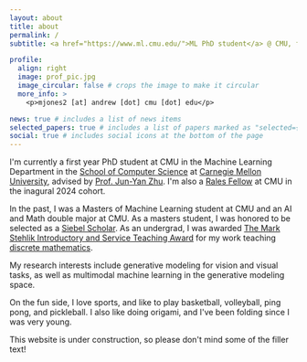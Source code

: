 ```yaml
---
layout: about
title: about
permalink: /
subtitle: <a href="https://www.ml.cmu.edu/">ML PhD student</a> @ CMU, former <a href="https://www.ml.cmu.edu/academics/primary-ms-machine-learning-masters.html">MSML</a> Masters and AI + Math Undergrad @ CMU # <a href='#'>Affiliations</a>. Address. Contacts. Moto. Etc.

profile:
  align: right
  image: prof_pic.jpg
  image_circular: false # crops the image to make it circular
  more_info: >
    <p>mjones2 [at] andrew [dot] cmu [dot] edu</p>

news: true # includes a list of news items
selected_papers: true # includes a list of papers marked as "selected={true}"
social: true # includes social icons at the bottom of the page
---
```


I'm currently a first year PhD student at CMU in the Machine Learning Department in the [School of Computer Science](https://www.cs.cmu.edu/) at [Carnegie Mellon University](https://www.cmu.edu/), advised by [Prof. Jun-Yan Zhu](https://www.cs.cmu.edu/~junyanz/). I'm also a [Rales Fellow](https://www.cmu.edu/graduate/funding/rales/index.html) at CMU in the inagural 2024 cohort. 

In the past, I was a Masters of Machine Learning student at CMU and an AI and Math double major at CMU. As a masters student, I was honored to be selected as a [Siebel Scholar](https://csd.cmu.edu/news/five-scs-students-named-2024-siebel-scholars). As an undergrad, I was awarded [The Mark Stehlik Introductory and Service Teaching Award](https://www.cs.cmu.edu/~scsfacts/stehlikaward.html) for my work teaching [discrete mathematics](https://www.math.cmu.edu/~jmackey/151_128/recitations.html).

My research interests include generative modeling for vision and visual tasks, as well as multimodal machine learning in the generative modeling space. 

On the fun side, I love sports, and like to play basketball, volleyball, ping pong, and pickleball. I also like doing origami, and I've been folding since I was very young. 

This website is under construction, so please don't mind some of the filler text!